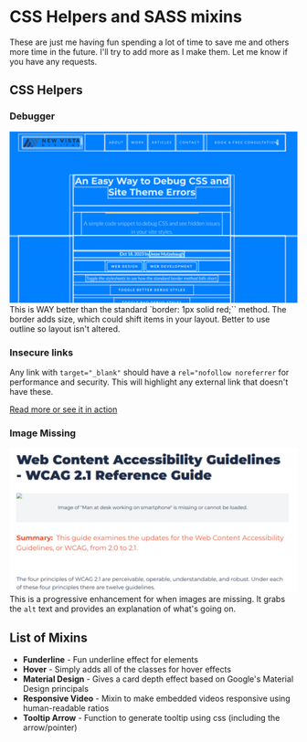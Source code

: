 # CSS Helpers and SASS mixins
These are just me having fun spending a lot of time to save me and others more time in the future. I'll try to add more as I make them. Let me know if you have any requests.

## CSS Helpers
### Debugger
![Screenshot of debugger in action](/assets/debugger.png)
This is WAY better than the standard `border: 1px solid red;`` method. The border adds size, which could shift items in your layout. Better to use outline so layout isn't altered.

### Insecure links
Any link with `target="_blank"` should have a `rel="nofollow noreferrer` for performance and security. This will highlight any external link that doesn't have these.

[Read more or see it in action](https://newvistadigital.com/blog/easy-way-debug-css-and-site-theme-errors)

### Image Missing
![Screenshot of missing image](/assets/image-missing.png)
This is a progressive enhancement for when images are missing. It grabs the `alt` text and provides an explanation of what's going on.

## List of Mixins
* **Funderline** - Fun underline effect for <a> elements
* **Hover** - Simply adds all of the classes for hover effects
* **Material Design** - Gives a card depth effect based on Google's Material Design principals
* **Responsive Video** - Mixin to make embedded videos responsive using human-readable ratios
* **Tooltip Arrow** - Function to generate tooltip using css (including the arrow/pointer)